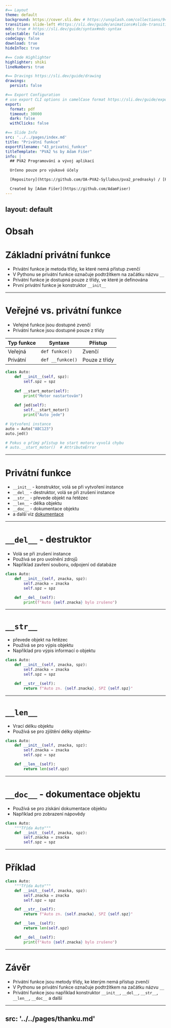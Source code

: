 ```yaml
---
#== Layout
theme: default
background: https://cover.sli.dev # https://unsplash.com/collections/94734566/slidev
transition: slide-left #https://sli.dev/guide/animations#slide-transitions
mdc: true # https://sli.dev/guide/syntax#mdc-syntax
selectable: false
codeCopy: false
download: true
hideInToc: true

#== Code Highlighter
highlighter: shiki
lineNumbers: true

#== Dravings https://sli.dev/guide/drawing
drawings:
  persist: false

#== Export Configuration
# use export CLI options in camelCase format https://sli.dev/guide/exporting.html
export:
  format: pdf
  timeout: 30000
  dark: false
  withClicks: false

#== Slide Info
src: '../../pages/index.md'
title: "Privátní funkce"
exportFilename: "43_privatni_funkce"
titleTemplate: "PVA2 %s by Adam Fišer"
info: |
  ## PVA2 Programování a vývoj aplikací

  Určeno pouze pro výukové účely

  [Repository](https://github.com/OA-PVA2-Syllabus/pva2_prednasky) / [Prezentace](https://oa-pva2-syllabus.github.io/pva2_prednasky/)

  Created by [Adam Fišer](https://github.com/AdamFiser)
---
```

layout: default
---

#  Obsah

<Toc :columns="2" minDepth="1" maxDepth="1"></Toc>
---

# Základní privátní funkce

- Privátní funkce je metoda třídy, ke které nemá přístup zvenčí
- V Pythonu se privátní funkce označuje podtržítkem na začátku názvu `__`
- Privátní funkce je dostupná pouze z třídy, ve které je definována
- První privátní funkce je konstruktor `__init__`

---

# Veřejné vs. privátní funkce

- Veřejné funkce jsou dostupné zvenčí
- Privátní funkce jsou dostupné pouze z třídy

| Typ funkce | Syntaxe          | Přístup       |
|------------|------------------|---------------|
| Veřejná    | `def funkce()`   | Zvenčí        |
| Privátní   | `def __funkce()` | Pouze z třídy |


```python
class Auto:
    def __init__(self, spz):
        self.spz = spz
        
    def __start_motor(self):
        print("Motor nastartován")
    
    def jed(self):
        self.__start_motor()
        print("Auto jede")

# Vytvoření instance
auto = Auto("ABC123")
auto.jed()

# Pokus o přímý přístup ke start motoru vyvolá chybu
# auto.__start_motor()  # AttributeError
```

---

# Privátní funkce

- `__init__` - konstruktor, volá se při vytvoření instance
- `__del__` - destruktor, volá se při zrušení instance
- `__str__` - převede objekt na řetězec
- `__len__` - délka objektu
- `__doc__` - dokumentace objektu
- a další viz [dokumentace](https://docs.python.org/3/reference/datamodel.html#special-method-names)

--- 

# `__del__` - destruktor

- Volá se při zrušení instance
- Používá se pro uvolnění zdrojů
- Například zavření souboru, odpojení od databáze

```python
class Auto:
    def __init__(self, znacka, spz):
        self.znacka = znacka
        self.spz = spz

    def __del__(self):
        print(f"Auto {self.znacka} bylo zrušeno")
```

---

# `__str__`
- převede objekt na řetězec
- Používá se pro výpis objektu
- Například pro výpis informací o objektu

```python
class Auto:
    def __init__(self, znacka, spz):
        self.znacka = znacka
        self.spz = spz

    def __str__(self):
        return f"Auto zn. {self.znacka}, SPZ {self.spz}"
```

---

# `__len__`

- Vrací délku objektu
- Používá se pro zjištění délky objektu- 

```python
class Auto:
    def __init__(self, znacka, spz):
        self.znacka = znacka
        self.spz = spz

    def __len__(self):
        return len(self.spz)
```

---

# `__doc__` - dokumentace objektu

- Používá se pro získání dokumentace objektu
- Například pro zobrazení nápovědy

```python
class Auto:
    """Třída Auto"""
    def __init__(self, znacka, spz):
        self.znacka = znacka
        self.spz = spz
```

---

# Příklad

```python
class Auto:
    """Třída Auto"""
    def __init__(self, znacka, spz):
        self.znacka = znacka
        self.spz = spz

    def __str__(self):
        return f"Auto zn. {self.znacka}, SPZ {self.spz}"

    def __len__(self):
        return len(self.spz)

    def __del__(self):
        print(f"Auto {self.znacka} bylo zrušeno")
```

---

# Závěr

- Privátní funkce jsou metody třídy, ke kterým nemá přístup zvenčí
- V Pythonu se privátní funkce označuje podtržítkem na začátku názvu `__`
- Privátní funkce jsou například konstruktor `__init__`, `__del__`, `__str__`, `__len__`, `__doc__` a další




---
src: '../../pages/thanku.md'
---